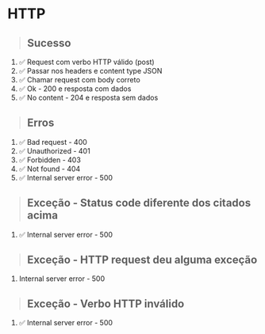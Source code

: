 # HTTP

> ## Sucesso
1. ✅ Request com verbo HTTP válido (post)
2. ✅ Passar nos headers e content type JSON
3. ✅ Chamar request com body correto
4. ✅ Ok - 200 e resposta com dados
5. ✅ No content - 204 e resposta sem dados

> ## Erros
1. ✅ Bad request - 400
2. ✅ Unauthorized - 401
3. ✅ Forbidden - 403
4. ✅ Not found - 404
5. ✅ Internal server error - 500

> ## Exceção - Status code diferente dos citados acima
1. ✅ Internal server error - 500

> ## Exceção - HTTP request deu alguma exceção
1. Internal server error - 500

> ## Exceção - Verbo HTTP inválido
1. ✅ Internal server error - 500